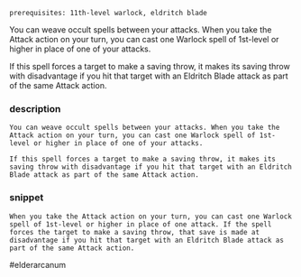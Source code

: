 `prerequisites: 11th-level warlock, eldritch blade`

You can weave occult spells between your attacks. When you take the Attack action on your turn, you can cast one Warlock spell of 1st-level or higher in place of one of your attacks.

If this spell forces a target to make a saving throw, it makes its saving throw with disadvantage if you hit that target with an Eldritch Blade attack as part of the same Attack action.
### description
```
You can weave occult spells between your attacks. When you take the Attack action on your turn, you can cast one Warlock spell of 1st-level or higher in place of one of your attacks.

If this spell forces a target to make a saving throw, it makes its saving throw with disadvantage if you hit that target with an Eldritch Blade attack as part of the same Attack action.
```

### snippet
```
When you take the Attack action on your turn, you can cast one Warlock spell of 1st-level or higher in place of one attack. If the spell forces the target to make a saving throw, that save is made at disadvantage if you hit that target with an Eldritch Blade attack as part of the same Attack action.
```

#elderarcanum
